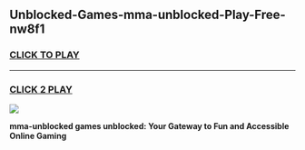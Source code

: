 
## Unblocked-Games-mma-unblocked-Play-Free-nw8f1
<h3>
<a href="https://premium76.site?title=mma-unblocked&ref=18A1">CLICK TO PLAY</a></h3>
<hr>

<h3>
<a href="https://premium76.site?title=mma-unblocked&ref=18A1">CLICK 2 PLAY</a>
  
</h3>

<a href="https://premium76.site?title=mma-unblocked&ref=18A1"><img src="https://clearcache.store/games.png"></a>


**mma-unblocked games unblocked: Your Gateway to Fun and Accessible Online Gaming**

